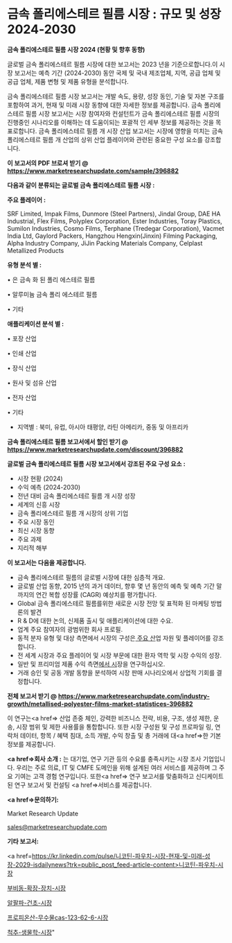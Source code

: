 # 금속 폴리에스테르 필름 시장 : 규모 및 성장 2024-2030

<strong>금속 폴리에스테르 필름 시장 2024 (현황 및 향후 동향)</strong>

글로벌 금속 폴리에스테르 필름 시장에 대한 보고서는 2023 년을 기준으로합니다.이 시장 보고서는 예측 기간 (2024-2030) 동안 국제 및 국내 제조업체, 지역, 공급 업체 및 공급 업체, 제품 변형 및 제품 유형을 분석합니다.

금속 폴리에스테르 필름 시장 보고서는 개발 속도, 용량, 성장 동인, 기술 및 자본 구조를 포함하여 과거, 현재 및 미래 시장 동향에 대한 자세한 정보를 제공합니다. 금속 폴리에스테르 필름 시장 보고서는 시장 참여자와 컨설턴트가 금속 폴리에스테르 필름 시장의 진행중인 시나리오를 이해하는 데 도움이되는 포괄적 인 세부 정보를 제공하는 것을 목표로합니다. 금속 폴리에스테르 필름 개 시장 산업 보고서는 시장에 영향을 미치는 금속 폴리에스테르 필름 개 산업의 상위 산업 플레이어와 관련된 중요한 구성 요소를 강조합니다.



<strong>이 보고서의 PDF 브로셔 받기 @ <a href=https://www.marketresearchupdate.com/sample/396882>https://www.marketresearchupdate.com/sample/396882</a></strong>



<strong>다음과 같이 분류되는 글로벌 금속 폴리에스테르 필름 시장 :</strong>



<strong>주요 플레이어 :</strong>

SRF Limited, Impak Films, Dunmore (Steel Partners), Jindal Group, DAE HA Industrial, Flex Films, Polyplex Corporation, Ester Industries, Toray Plastics, Sumilon Industries, Cosmo Films, Terphane (Tredegar Corporation), Vacmet India Ltd, Gaylord Packers, Hangzhou Hengxin(Jinxin) Filming Packaging, Alpha Industry Company, JiJin Packing Materials Company, Celplast Metallized Products



<strong>유형 분석 별 :</strong>

• 은 금속 화 된 폴리 에스테르 필름

• 알루미늄 금속 폴리 에스테르 필름

• 기타



<strong>애플리케이션 분석 별 :</strong>

• 포장 산업

• 인쇄 산업

• 장식 산업

• 원사 및 섬유 산업

• 전자 산업

• 기타

<ul>
  <li>지역별 : 북미, 유럽, 아시아 태평양, 라틴 아메리카, 중동 및 아프리카</li>
</ul>


<strong>금속 폴리에스테르 필름 보고서에서 할인 받기 @ <a href=https://www.marketresearchupdate.com/discount/396882>https://www.marketresearchupdate.com/discount/396882</a></strong>



<strong>글로벌 금속 폴리에스테르 필름 시장 보고서에서 강조된 주요 구성 요소 :</strong>
<ul>
  <li>시장 현황 (2024)</li>
  <li>수익 예측 (2024-2030)</li>
  <li>전년 대비 금속 폴리에스테르 필름 개 시장 성장</li>
  <li>세계의 신흥 시장</li>
  <li>금속 폴리에스테르 필름 개 시장의 상위 기업</li>
  <li>주요 시장 동인</li>
  <li>최신 시장 동향</li>
  <li>주요 과제</li>
  <li>지리적 해부</li>
</ul>


<strong>이 보고서는 다음을 제공합니다.</strong>
<ul>
  <li>금속 폴리에스테르 필름의 글로벌 시장에 대한 심층적 개요.</li>
  <li>글로벌 산업 동향, 2015 년의 과거 데이터, 향후 몇 년 동안의 예측 및 예측 기간 말까지의 연간 복합 성장률 (CAGR) 예상치를 평가합니다.</li>
  <li>Global 금속 폴리에스테르 필름를위한 새로운 시장 전망 및 표적화 된 마케팅 방법론의 발견</li>
  <li>R &amp; D에 대한 논의, 신제품 출시 및 애플리케이션에 대한 수요.</li>
  <li>업계 주요 참여자의 광범위한 회사 프로필.</li>
  <li>동적 분자 유형 및 대상 측면에서 시장의 구성은<a href=> 주요 산</a>업 자원 및 플레이어를 강조합니다.</li>
  <li>전 세계 시장과 주요 플레이어 및 시장 부문에 대한 환자 역학 및 시장 수익의 성장.</li>
  <li>일반 및 프리미엄 제품 수익 측면<a href=>에서 시</a>장을 연구하십시오.</li>
  <li>거래 승인 및 공동 개발 동향을 분석하여 시장 판매 시나리오에서 상업적 기회를 결정합니다.</li>
</ul>



<strong>전체 보고서 받기 @ <a href=https://www.marketresearchupdate.com/industry-growth/metallised-polyester-films-market-statistices-396882>https://www.marketresearchupdate.com/industry-growth/metallised-polyester-films-market-statistices-396882</a></strong>

이 연구는<a href=> 산업 존중</a> 체인, 강력한 비즈니스 전략, 비용, 구조, 생성 제한, 운송, 시장 범위 및 제한 사용률을 통합합니다. 또한 시장 구성원 및 구성 프로파일 링, 연락처 데이터, 항목 / 혜택 침대, 소득 개발, 수익 창출 및 총 거래에 대<a href=>한 기본 </a>정보를 제공합니다.



<strong><a href=>회사 소</a>개 :</strong>
는 대기업, 연구 기관 등의 수요를 충족시키는 시장 조사 기업입니다. 우리는 주로 의료, IT 및 CMFE 도메인을 위해 설계된 여러 서비스를 제공하며 그 주요 기여는 고객 경험 연구입니다. 또한<a href=> 연구 보</a>고서를 맞춤화하고 신디케이트 된 연구 보고서 및 컨설팅 <a href=>서비스</a>를 제공합니다.



<strong><a href=>문의하기:</a></strong>

Market Research Update

sales@marketresearchupdate.com



<strong>기타 보고서:</strong>

<a href=https://kr.linkedin.com/pulse/니코틴-파우치-시장-현재-및-미래-성장-2029-isdailynews?trk=public_post_feed-article-content>니코틴-파우치-시장</a>

<a href=https://www.linkedin.com/pulse/부비동-확장-장치-시장-세분화-연구-및-목표-고객2029년-isdailynews/>부비동-확장-장치-시장</a>

<a href=https://www.linkedin.com/pulse/알팔파-건초-시장-동향-및-성장-전망-survey-spotlight-pro-24-analysis-gotnc/>알팔파-건초-시장</a>

<a href=https://www.linkedin.com/pulse/프로피온산-무수물cas-123-62-6-시장-경쟁-분석-및-성장-ki4xf/>프로피온산-무수물cas-123-62-6-시장</a>

<a href=https://www.linkedin.com/pulse/척추-생물학-시장-동향-및-성장-전망-analytics-alchemy-360-analysis-pkerc/>척추-생물학-시장</a>"

